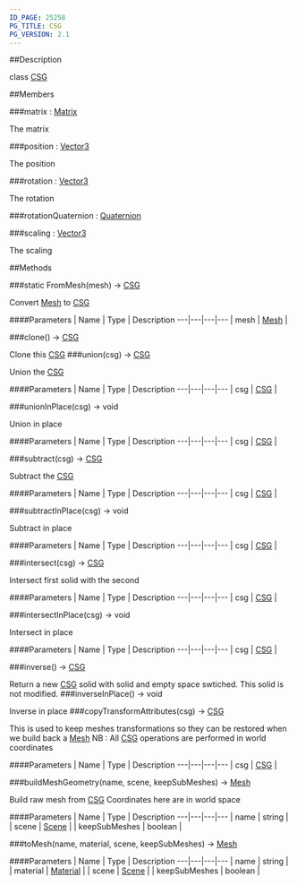 ```yaml
---
ID_PAGE: 25258
PG_TITLE: CSG
PG_VERSION: 2.1
---
```

##Description

class [CSG](/classes/2.2-alpha/CSG)



##Members

###matrix : [Matrix](/classes/2.2-alpha/Matrix)

The matrix

###position : [Vector3](/classes/2.2-alpha/Vector3)

The position

###rotation : [Vector3](/classes/2.2-alpha/Vector3)

The rotation

###rotationQuaternion : [Quaternion](/classes/2.2-alpha/Quaternion)



###scaling : [Vector3](/classes/2.2-alpha/Vector3)

The scaling

##Methods

###static FromMesh(mesh) &rarr; [CSG](/classes/2.2-alpha/CSG)

Convert [Mesh](/classes/2.2-alpha/Mesh) to [CSG](/classes/2.2-alpha/CSG)

####Parameters
 | Name | Type | Description
---|---|---|---
 | mesh | [Mesh](/classes/2.2-alpha/Mesh) | 

###clone() &rarr; [CSG](/classes/2.2-alpha/CSG)

Clone this [CSG](/classes/2.2-alpha/CSG)
###union(csg) &rarr; [CSG](/classes/2.2-alpha/CSG)

Union the [CSG](/classes/2.2-alpha/CSG)

####Parameters
 | Name | Type | Description
---|---|---|---
 | csg | [CSG](/classes/2.2-alpha/CSG) | 

###unionInPlace(csg) &rarr; void

Union in place

####Parameters
 | Name | Type | Description
---|---|---|---
 | csg | [CSG](/classes/2.2-alpha/CSG) | 

###subtract(csg) &rarr; [CSG](/classes/2.2-alpha/CSG)

Subtract the [CSG](/classes/2.2-alpha/CSG)

####Parameters
 | Name | Type | Description
---|---|---|---
 | csg | [CSG](/classes/2.2-alpha/CSG) | 

###subtractInPlace(csg) &rarr; void

Subtract in place

####Parameters
 | Name | Type | Description
---|---|---|---
 | csg | [CSG](/classes/2.2-alpha/CSG) | 

###intersect(csg) &rarr; [CSG](/classes/2.2-alpha/CSG)

Intersect first solid with the second

####Parameters
 | Name | Type | Description
---|---|---|---
 | csg | [CSG](/classes/2.2-alpha/CSG) | 

###intersectInPlace(csg) &rarr; void

Intersect in place

####Parameters
 | Name | Type | Description
---|---|---|---
 | csg | [CSG](/classes/2.2-alpha/CSG) | 

###inverse() &rarr; [CSG](/classes/2.2-alpha/CSG)

Return a new [CSG](/classes/2.2-alpha/CSG) solid with solid and empty space swtiched. This solid is not modified.
###inverseInPlace() &rarr; void

Inverse in place
###copyTransformAttributes(csg) &rarr; [CSG](/classes/2.2-alpha/CSG)

This is used to keep meshes transformations so they can be restored
when we build back a [Mesh](/classes/2.2-alpha/Mesh)
NB : All [CSG](/classes/2.2-alpha/CSG) operations are performed in world coordinates

####Parameters
 | Name | Type | Description
---|---|---|---
 | csg | [CSG](/classes/2.2-alpha/CSG) | 

###buildMeshGeometry(name, scene, keepSubMeshes) &rarr; [Mesh](/classes/2.2-alpha/Mesh)

Build raw mesh from [CSG](/classes/2.2-alpha/CSG)
Coordinates here are in world space

####Parameters
 | Name | Type | Description
---|---|---|---
 | name | string | 
 | scene | [Scene](/classes/2.2-alpha/Scene) | 
 | keepSubMeshes | boolean | 

###toMesh(name, material, scene, keepSubMeshes) &rarr; [Mesh](/classes/2.2-alpha/Mesh)



####Parameters
 | Name | Type | Description
---|---|---|---
 | name | string | 
 | material | [Material](/classes/2.2-alpha/Material) | 
 | scene | [Scene](/classes/2.2-alpha/Scene) | 
 | keepSubMeshes | boolean | 

